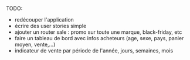 TODO:

- redécouper l'application
- écrire des user stories simple
- ajouter un router sale : promo sur toute une marque, black-friday, etc
- faire un tableau de bord avec infos acheteurs (age, sexe, pays, panier moyen, vente,...)
- indicateur de vente par période de l'année, jours, semaines, mois

